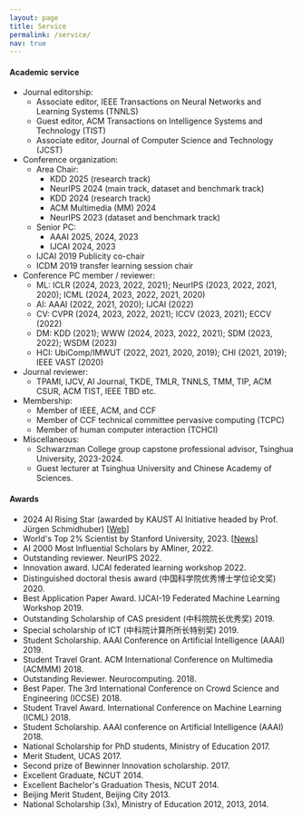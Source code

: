 ```yaml
---
layout: page
title: Service
permalink: /service/
nav: true
---
```


#### Academic service

- Journal editorship:
  - Associate editor, IEEE Transactions on Neural Networks and Learning Systems (TNNLS)
  - Guest editor, ACM Transactions on Intelligence Systems and Technology (TIST)
  - Associate editor, Journal of Computer Science and Technology (JCST) 
- Conference organization:
  - Area Chair:
    - KDD 2025 (research track)
    - NeurIPS 2024 (main track, dataset and benchmark track)
    - KDD 2024 (research track)
    - ACM Multimedia (MM) 2024
    - NeurIPS 2023 (dataset and benchmark track)
  - Senior PC:
    - AAAI 2025, 2024, 2023
    - IJCAI 2024, 2023
  - IJCAI 2019 Publicity co-chair
  - ICDM 2019 transfer learning session chair
- Conference PC member / reviewer: 
  - ML: ICLR (2024, 2023, 2022, 2021); NeurIPS (2023, 2022, 2021, 2020); ICML (2024, 2023, 2022, 2021, 2020)
  - AI: AAAI (2022, 2021, 2020); IJCAI (2022)
  - CV: CVPR (2024, 2023, 2022, 2021); ICCV (2023, 2021); ECCV (2022)
  - DM: KDD (2021); WWW (2024, 2023, 2022, 2021); SDM (2023, 2022); WSDM (2023)
  - HCI: UbiComp/IMWUT (2022, 2021, 2020, 2019); CHI (2021, 2019); IEEE VAST (2020)
- Journal reviewer: 
  - TPAMI, IJCV, AI Journal, TKDE, TMLR, TNNLS, TMM, TIP, ACM CSUR, ACM TIST, IEEE TBD etc.
- Membership: 
  - Member of IEEE, ACM, and CCF
  - Member of CCF technical committee pervasive computing (TCPC)
  - Member of human computer interaction (TCHCI)
- Miscellaneous:
  - Schwarzman College group capstone professional advisor, Tsinghua University, 2023-2024.
  - Guest lecturer at Tsinghua University and Chinese Academy of Sciences.

#### Awards

- 2024 AI Rising Star (awarded by KAUST AI Initiative headed by Prof. Jürgen Schmidhuber) [[Web](https://cemse.kaust.edu.sa/ai/aii-symp-2024)]
- World's Top 2% Scientist by Stanford University, 2023. [[News](https://ecebm.com/2023/10/04/stanford-university-names-worlds-top-2-scientists-2023/)]
- AI 2000 Most Influential Scholars by AMiner, 2022.
- Outstanding reviewer. NeurIPS 2022.
- Innovation award. IJCAI federated learning workshop 2022.
- Distinguished doctoral thesis award (中国科学院优秀博士学位论文奖) 2020.
- Best Application Paper Award. IJCAI-19 Federated Machine Learning Workshop 2019.
- Outstanding Scholarship of CAS president (中科院院长优秀奖) 2019.
- Special scholarship of ICT (中科院计算所所长特别奖) 2019.
- Student Scholarship. AAAI Conference on Artificial Intelligence (AAAI) 2019.
- Student Travel Grant. ACM International Conference on Multimedia (ACMMM) 2018.
- Outstanding Reviewer. Neurocomputing. 2018.
- Best Paper. The 3rd International Conference on Crowd Science and Engineering (ICCSE) 2018.
- Student Travel Award. International Conference on Machine Learning (ICML) 2018.
- Student Scholarship. AAAI conference on Artificial Intelligence (AAAI) 2018.
- National Scholarship for PhD students, Ministry of Education 2017.
- Merit Student, UCAS 2017.
- Second prize of Bewinner Innovation scholarship. 2017.
- Excellent Graduate, NCUT 2014.
- Excellent Bachelor's Graduation Thesis, NCUT 2014.
- Beijing Merit Student, Beijing City 2013.
- National Scholarship (3x), Ministry of Education 2012, 2013, 2014.
